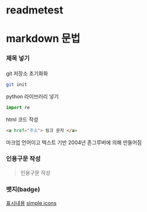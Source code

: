 # readmetest 

# markdown 문법
### 제목 넣기
#### 
git 저장소 초기화화
```bash
git init
```
python 라이브러리 넣기
```py
import re
```

html 코드 작성 
```html
<a href="주소"> 링크 문자 </a>
```

  마크업 언어이고 
  텍스트 기반
  2004년 존그루버에 의해 만들어짐

 ### 인용구문 작성
 > 인용구문 작성
 
 ### 뱃지(badge) 
  [표시내용](url)
 [simple icons](https://simpleicons.org/)
 
